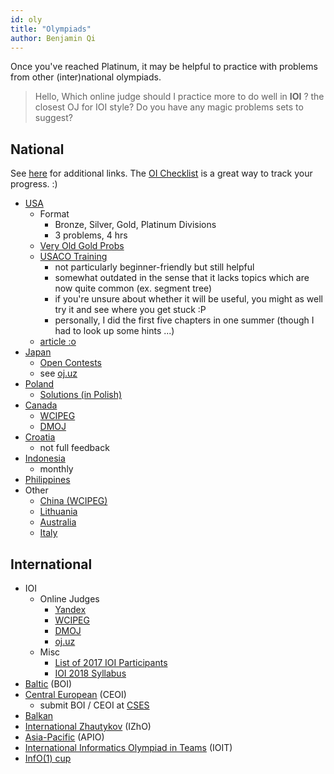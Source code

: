 ```yaml
---
id: oly
title: "Olympiads"
author: Benjamin Qi
---
```


<module-excerpt>

Once you've reached Platinum, it may be helpful to practice with problems from other (inter)national olympiads.

</module-excerpt>

> Hello, Which online judge should I practice more to do well in **IOI** ?
> the closest OJ for IOI style?
> Do you have any magic problems sets to suggest?

## National

See [here](https://ioinformatics.org/page/members/7) for additional links. The [OI Checklist](https://oichecklist.pythonanywhere.com/) is a great way to track your progress. :)

  * [USA](http://www.usaco.org/)
    * Format
      * Bronze, Silver, Gold, Platinum Divisions
      * 3 problems, 4 hrs
    * [Very Old Gold Probs](http://tjsct.wikidot.com/usaco/)
    * [USACO Training](http://train.usaco.org/usacogate)
      * not particularly beginner-friendly but still helpful
      * somewhat outdated in the sense that it lacks topics which are now quite common (ex. segment tree)
      * if you're unsure about whether it will be useful, you might as well try it and see where you get stuck :P
      * personally, I did the first five chapters in one summer (though I had to look up some hints ...)
    * [article :o](https://www.usenix.org/legacy/bodinfo/bod/bodmarch10/future.pdf)
  * [Japan](https://www.ioi-jp.org/)
    * [Open Contests](https://contests.ioi-jp.org/)
    * see [oj.uz](https://oj.uz/problems/source/45)
  * [Poland](https://szkopul.edu.pl/portal/)
    * [Solutions (in Polish)](https://www.oi.edu.pl/l/40/)
  * [Canada](https://cemc.math.uwaterloo.ca/contests/computing.html)
    * [WCIPEG](https://wcipeg.com/problems/cat%3Dccc%2Cshow%3D50)
    * [DMOJ](https://dmoj.ca/problems/?category=24)
  * [Croatia](http://hsin.hr/coci/)
    * not full feedback
  * [Indonesia](https://competition.ia-toki.org/contests)
    * monthly
  * [Philippines](https://noi.ph/past-problems/)
  * Other
    * [China (WCIPEG)](https://wcipeg.com/problems/cat%3Dnoi%2Cshow%3D50)
    * [Lithuania](http://online.lmio.lt/)
    * [Australia](https://orac.amt.edu.au/)
    * [Italy](https://training.olinfo.it/#/overview)

## International

  * IOI
    * Online Judges
      * [Yandex](https://contest.yandex.com/ioi/)
      * [WCIPEG](https://wcipeg.com/problems/cat%3Dioi%2Cshow%3D50)
      * [DMOJ](https://dmoj.ca/problems/?category=5)
      * [oj.uz](https://oj.uz/problems/source/22)
    * Misc
      * [List of 2017 IOI Participants](http://weaselcrow.com/pro/cf/ioi2017/)
      * [IOI 2018 Syllabus](https://people.ksp.sk/~misof/ioi-syllabus/ioi-syllabus.pdf)
  * [Baltic](http://www.boi2017.org/) (BOI)
  * [Central European](http://ceoi.inf.elte.hu/) (CEOI)
    * submit BOI / CEOI at [CSES](https://cses.fi/)
  * [Balkan](http://boi2018.ro/home)
  * [International Zhautykov](https://oj.uz/problems/source/24) (IZhO)
  * [Asia-Pacific](http://apio-olympiad.org/) (APIO)
  * [International Informatics Olympiad in Teams](http://ioit.altervista.org/2018-teams-and-contests-.html) (IOIT)
  * [InfO(1) cup](http://info1cup.com/)
